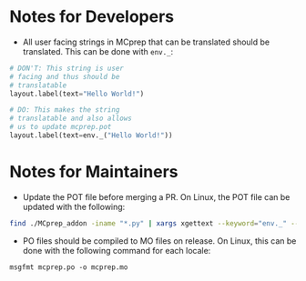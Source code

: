# Notes for Developers
- All user facing strings in MCprep that can be translated should be translated. This can be done with `env._`:
```py
# DON'T: This string is user
# facing and thus should be 
# translatable
layout.label(text="Hello World!")

# DO: This makes the string 
# translatable and also allows 
# us to update mcprep.pot
layout.label(text=env._("Hello World!"))
```

# Notes for Maintainers
- Update the POT file before merging a PR. On Linux, the POT file can be updated with the following:
```sh
find ./MCprep_addon -iname "*.py" | xargs xgettext --keyword="env._" --from-code utf-8 -o MCprep_addon/MCprep_resources/Languages/mcprep.pot
```

- PO files should be compiled to MO files on release. On Linux, this can be done with the following command for each locale:
```
msgfmt mcprep.po -o mcprep.mo
```
